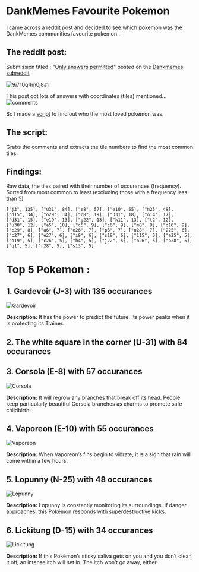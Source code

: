 # DankMemes Favourite Pokemon
I came across a reddit post and decided to see which pokemon was the DankMemes communities favourite pokemon...

## The reddit post:
Submission titled : "[Only answers permitted](https://www.reddit.com/r/dankmemes/comments/zwu64n/only_answers_permitted/)" posted on the [Dankmemes subreddit](https://www.reddit.com/r/dankmemes)

![9i710q4m0j8a1](https://user-images.githubusercontent.com/22829157/209990519-0e28974d-0af7-434e-9e3b-a7128a77317a.png)


This post got lots of answers with coordinates (tiles) mentioned...
 ![comments](https://user-images.githubusercontent.com/22829157/209996296-d6b31abe-9dba-44f9-81de-4b78c33bed2b.png)

So I made a [script](https://github.com/Dereavy/DankMemesFavouritePokemon/blob/main/getPokemon.py) to find out who the most loved pokemon was.

## The script:
Grabs the comments and extracts the tile numbers to find the most common tiles.

## Findings:
Raw data, the tiles paired with their number of occurances (frequency).
Sorted from most common to least (excluding those with a frequency less than 5)
```
["j3", 135], ["u31", 84], ["e8", 57], ["e10", 55], ["n25", 48], ["d15", 34], ["o29", 34], ["c8", 19], ["331", 18], ["o14", 17], ["d31", 15], ["e19", 13], ["g22", 13], ["k11", 13], ["t2", 12], ["u30", 12], ["e5", 10], ["c5", 9], ["c6", 9], ["m8", 9], ["o16", 9], ["c29", 8], ["a6", 7], ["e26", 7], ["p6", 7], ["u28", 7], ["225", 6], ["c27", 6], ["e27", 6], ["i9", 6], ["s18", 6], ["115", 5], ["a25", 5], ["b19", 5], ["c26", 5], ["h4", 5], ["j22", 5], ["n26", 5], ["p28", 5], ["q1", 5], ["r28", 5], ["s13", 5]
```
# Top 5 Pokemon :
## 1. Gardevoir (J-3) with 135 occurances 
![Gardevoir](https://assets.pokemon.com/assets/cms2/img/pokedex/full/282.png)

**Description:** It has the power to predict the future. Its power peaks when it is protecting its Trainer. 

## 2. The white square in the corner (U-31) with 84 occurances

## 3. Corsola (E-8) with 57 occurances
![Corsola](https://assets.pokemon.com/assets/cms2/img/pokedex/full/222.png)

**Description:** It will regrow any branches that break off its head. People keep particularly beautiful Corsola branches as charms to promote safe childbirth. 

## 4. Vaporeon (E-10) with 55 occurances
![Vaporeon](https://assets.pokemon.com/assets/cms2/img/pokedex/full/134.png)

**Description:** When Vaporeon’s fins begin to vibrate, it is a sign that rain will come within a few hours. 

## 5. Lopunny (N-25) with 48 occurances
![Lopunny](https://assets.pokemon.com/assets/cms2/img/pokedex/full/428.png)

**Description:** Lopunny is constantly monitoring its surroundings. If danger approaches, this Pokémon responds with superdestructive kicks. 

## 6. Lickitung (D-15) with 34 occurances
![Lickitung](https://assets.pokemon.com/assets/cms2/img/pokedex/full/108.png)

**Description:** If this Pokémon’s sticky saliva gets on you and you don’t clean it off, an intense itch will set in. The itch won’t go away, either. 
